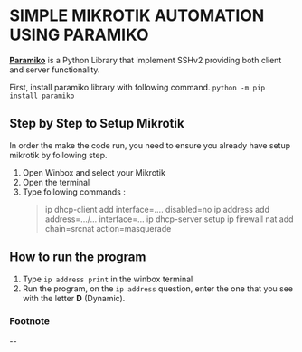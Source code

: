 # SIMPLE MIKROTIK AUTOMATION USING PARAMIKO

<b>[Paramiko](https://github.com/paramiko/paramiko?tab=readme-ov-file)</b> is a Python Library that implement SSHv2 providing both client and server functionality.

First, install paramiko library with following command.
`
	python -m pip install paramiko
`
## Step by Step to Setup Mikrotik
In order the make the code run, you need to ensure you already have setup mikrotik by following step.

1. Open Winbox and select your Mikrotik
2. Open the terminal
3. Type following commands :
	>	ip dhcp-client add interface=.... disabled=no
	>	ip address add address=.../... interface=...
	> ip dhcp-server setup
	> ip firewall nat add chain=srcnat action=masquerade

## How to run the program
1. Type `ip address print` in the winbox terminal
2. Run the program, on the `ip address` question, enter the one that you see with the letter <b>D</b> (Dynamic).

### Footnote
--